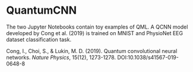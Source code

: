 # QuantumCNN
The two Jupyter Notebooks contain toy examples of QML. A QCNN model developed by Cong et al. (2019) is trained on MNIST and PhysioNet EEG dataset classification task.

Cong, I., Choi, S., & Lukin, M. D. (2019). Quantum convolutional neural networks. _Nature Physics_, 15(12), 1273-1278. DOI:10.1038/s41567-019-0648-8
